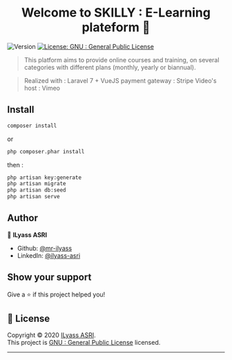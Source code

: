 <h1 align="center">Welcome to SKILLY : E-Learning plateform 👋</h1>
<p>
  <img alt="Version" src="https://img.shields.io/badge/version-1.0-blue.svg?cacheSeconds=2592000" />
  <a href="https://www.gnu.org/licenses/gpl-3.0.fr.html" target="_blank">
    <img alt="License: GNU : General Public License" src="https://img.shields.io/badge/License-GNU : General Public License-yellow.svg" />
  </a>
</p>

> This platform aims to provide online courses and training, on several categories with different plans (monthly, yearly or biannual).

> Realized with   : Laravel 7 + VueJS
> payment gateway : Stripe
> Video's host    : Vimeo

## Install

```sh
composer install
```
or

```sh
php composer.phar install
```
then :

```sh
php artisan key:generate
php artisan migrate
php artisan db:seed
php artisan serve
```

## Author

👤 **ILyass ASRI**

* Github: [@mr-ilyass](https://github.com/mr-ilyass)
* LinkedIn: [@ilyass-asri](https://linkedin.com/in/ilyass-asri)

## Show your support

Give a ⭐️ if this project helped you!

## 📝 License

Copyright © 2020 [ILyass ASRI](https://github.com/mr-ilyass).<br />
This project is [GNU : General Public License](https://www.gnu.org/licenses/gpl-3.0.fr.html) licensed.

***
